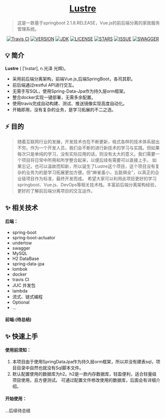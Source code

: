<h1 align="center"><a href="https://github.com/wangming2674/lustre-service" target="_blank">Lustre</a></h1>

> 这是一款基于springboot 2.1.8.RELEASE，Vue.js的前后端分离的家政服务管理系统。

<p align="center">
<a href="https://travis-ci.org/wangming2674/lustre-service"><img alt="Travis CI" src="https://api.travis-ci.org/wangming2674/lustre-service.svg?branch=master"/></a>
<a href="#"><img alt="VERSION" src="https://img.shields.io/badge/version-v1.0.0-brightgreen"/></a>
<a href="#"><img alt="JDK" src="https://img.shields.io/badge/JDK-1.8-yellow.svg?style=flat-square"/></a>
<a href="#"><img alt="LICENSE" src="https://img.shields.io/github/license/wangming2674/lustre-service"/></a>
<a href="#"><img alt="STARS" src="https://img.shields.io/github/stars/wangming2674/lustre-service"/></a>
<a href="#"><img alt="ISSUE" src="https://img.shields.io/github/issues/wangming2674/lustre-service"/></a>
<a href="#"><img alt="SWAGGER" src="https://img.shields.io/badge/swagger-available-brightgreen"/></a>
</p>

  

## 💡 简介

<b>Lustre</b> ( [ˈlʌstər], n.光泽 光辉)。
* 采用前后端分离架构，前端Vue.js,后端SpringBoot，各司其职。
* 前后端通过restful API进行交互。
* 无需手写SQL，使用Spring-Data-Jpa作为持久层orm框架。
* 整合docker实现一键部署，无需多余配置。
* 使用travis完成自动构建、测试、推送镜像实现高度自动化。
* 开箱即用，没有复杂的业务，是学习拓展的不二之选。

  
  
## ⚡ 目的
>随着互联网行业的发展，开发技术也在不断更新，格式各样的技术体系层出不穷。作为一个开发人员，我们会不断的进行新技术的学习与实践。但如果每次只是单纯的学习，没有实际应用的话，则没有太大的意义。我们需要一个项目将日常中所用和所学整合起来，以便后续有需要可以直接上手。
>如果忘记，也可以温故而知新，所以诞生了Lustre这个项目，这个项目没有复杂的业务为的是学习拓展更加方便。但“麻雀虽小，五脏俱全”，以真正的企业级项目作为标准，最终开发而成。
>希望大家可以利用此项目更好的学习springboot、Vue.js、DevOps等相关技术栈。丰富前后端分离架构经验，更好的了解前后端分离项目的交互运作。

  

## ✨  相关技术
#### 后端：
* spring-boot
* spring-boot-actuator
* undertow
* swagger
* MySQL
* H2 DataBase
* spring-data-jpa
* lombok
* docker
* travis CI
* JUC 并发包
* lambda
* 流式、链式编程
* Optional
* ...
#### 前端:(待总结)

  

## ✨  快速上手
#### 使用前须知：
1. 本项目由于使用SpringDataJpa作为持久层orm框架，所以并没有建表sql，项目目录中自然也就没有Sql脚本文件。
2. 默认配置使用的数据库为h2。h2是一款内存数据库，轻盈便利，适合轻量级项目使用，且方便测试。
可通过配置文件修改使用的数据库，后面会有详细介绍。

 #### 开始使用：
 ...后续待总结
